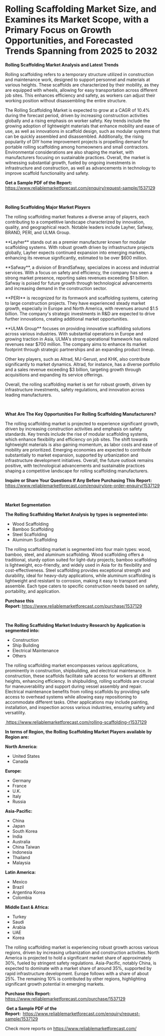 <p><h1>Rolling Scaffolding Market Size, and Examines its Market Scope, with a Primary Focus on Growth Opportunities, and Forecasted Trends Spanning from 2025 to 2032</h1></p><p><strong>Rolling Scaffolding Market Analysis and Latest Trends</strong></p>
<p><p>Rolling scaffolding refers to a temporary structure utilized in construction and maintenance work, designed to support personnel and materials at various heights. These scaffolds are characterized by their mobility, as they are equipped with wheels, allowing for easy transportation across different job sites. This enhances efficiency and safety, as workers can adjust their working position without disassembling the entire structure.</p><p>The Rolling Scaffolding Market is expected to grow at a CAGR of 10.4% during the forecast period, driven by increasing construction activities globally and a rising emphasis on worker safety. Key trends include the growing adoption of lightweight materials that enhance mobility and ease of use, as well as innovations in scaffold design, such as modular systems that can be quickly assembled and disassembled. Additionally, the rising popularity of DIY home improvement projects is propelling demand for portable rolling scaffolding among homeowners and small contractors. Environmental considerations are also shaping the market, with manufacturers focusing on sustainable practices. Overall, the market is witnessing substantial growth, fueled by ongoing investments in infrastructure and construction, as well as advancements in technology to improve scaffold functionality and safety.</p></p>
<p><strong>Get a Sample PDF of the Report:&nbsp;</strong> <a href="https://www.reliablemarketforecast.com/enquiry/request-sample/1537129?utm_campaign=2454&utm_medium=2&utm_source=Github&utm_content=ia&utm_term=17022025&utm_id=rolling-scaffolding">https://www.reliablemarketforecast.com/enquiry/request-sample/1537129</a></p>
<p>&nbsp;</p>
<p><strong>Rolling Scaffolding Major Market Players</strong></p>
<p><p>The rolling scaffolding market features a diverse array of players, each contributing to a competitive landscape characterized by innovation, quality, and geographical reach. Notable leaders include Layher, Safway, BRAND, PERI, and ULMA Group.</p><p>**Layher** stands out as a premier manufacturer known for modular scaffolding systems. With robust growth driven by infrastructure projects globally, Layher expects continued expansion into emerging markets, enhancing its revenue significantly, estimated to be over $600 million.</p><p>**Safway**, a division of BrandSafway, specializes in access and industrial services. With a focus on safety and efficiency, the company has seen a strong market presence, reporting sales revenues exceeding $1 billion. Safway is poised for future growth through technological advancements and increasing demand in the construction sector.</p><p>**PERI** is recognized for its formwork and scaffolding systems, catering to large construction projects. They have experienced steady market growth, especially in Europe and North America, with revenues around $1.5 billion. The company's strategic investments in R&D are expected to drive further innovations, creating additional market opportunities.</p><p>**ULMA Group** focuses on providing innovative scaffolding solutions across various industries. With substantial operations in Europe and growing traction in Asia, ULMA's strong operational framework has realized revenues near $700 million. The company aims to enhance its market footprint through strategic partnerships and an expanding product lineup.</p><p>Other key players, such as Altrad, MJ-Gerust, and KHK, also contribute significantly to market dynamics. Altrad, for instance, has a diverse portfolio and a sales revenue exceeding $3 billion, targeting growth through acquisitions and expanding its service offerings.</p><p>Overall, the rolling scaffolding market is set for robust growth, driven by infrastructure investments, safety regulations, and innovation across leading manufacturers.</p></p>
<p>&nbsp;</p>
<p><strong>What Are The Key Opportunities For Rolling Scaffolding Manufacturers?</strong></p>
<p><p>The rolling scaffolding market is projected to experience significant growth, driven by increasing construction activities and emphasis on safety standards. Key trends include the rise of modular scaffolding systems, which enhance flexibility and efficiency on job sites. The shift towards lightweight materials is also gaining momentum, as labor costs and ease of mobility are prioritized. Emerging economies are expected to contribute substantially to market expansion, supported by urbanization and infrastructure development initiatives. Overall, the future outlook remains positive, with technological advancements and sustainable practices shaping a competitive landscape for rolling scaffolding manufacturers.</p></p>
<p><strong>Inquire or Share Your Questions If Any Before Purchasing This Report:</strong> <a href="https://www.reliablemarketforecast.com/enquiry/pre-order-enquiry/1537129?utm_campaign=2454&utm_medium=2&utm_source=Github&utm_content=ia&utm_term=17022025&utm_id=rolling-scaffolding">https://www.reliablemarketforecast.com/enquiry/pre-order-enquiry/1537129</a></p>
<p>&nbsp;</p>
<p><strong>Market Segmentation</strong></p>
<p><strong>The Rolling Scaffolding Market Analysis by types is segmented into:</strong></p>
<p><ul><li>Wood Scaffolding</li><li>Bamboo Scaffolding</li><li>Steel Scaffolding</li><li>Aluminum Scaffolding</li></ul></p>
<p><p>The rolling scaffolding market is segmented into four main types: wood, bamboo, steel, and aluminum scaffolding. Wood scaffolding offers a traditional, sturdy option suited for light-duty projects; bamboo scaffolding is lightweight, eco-friendly, and widely used in Asia for its flexibility and cost-effectiveness. Steel scaffolding provides exceptional strength and durability, ideal for heavy-duty applications, while aluminum scaffolding is lightweight and resistant to corrosion, making it easy to transport and assemble. Each type caters to specific construction needs based on safety, portability, and application.</p></p>
<p><strong>Purchase this Report:&nbsp;</strong><a href="https://www.reliablemarketforecast.com/purchase/1537129?utm_campaign=2454&utm_medium=2&utm_source=Github&utm_content=ia&utm_term=17022025&utm_id=rolling-scaffolding">https://www.reliablemarketforecast.com/purchase/1537129</a></p>
<p>&nbsp;</p>
<p><strong>The Rolling Scaffolding Market Industry Research by Application is segmented into:</strong></p>
<p><ul><li>Construction</li><li>Ship Building</li><li>Electrical Maintenance</li><li>Others</li></ul></p>
<p><p>The rolling scaffolding market encompasses various applications, prominently in construction, shipbuilding, and electrical maintenance. In construction, these scaffolds facilitate safe access for workers at different heights, enhancing efficiency. In shipbuilding, rolling scaffolds are crucial for maneuverability and support during vessel assembly and repair. Electrical maintenance benefits from rolling scaffolds by providing safe access to overhead systems while allowing easy repositioning to accommodate different tasks. Other applications may include painting, installation, and inspection across various industries, ensuring safety and versatility.</p></p>
<p><a href="https://www.reliablemarketforecast.com/rolling-scaffolding-r1537129?utm_campaign=2454&utm_medium=2&utm_source=Github&utm_content=ia&utm_term=17022025&utm_id=rolling-scaffolding">&nbsp;https://www.reliablemarketforecast.com/rolling-scaffolding-r1537129</a></p>
<p><strong>In terms of Region, the Rolling Scaffolding Market Players available by Region are:</strong></p>
<p>
    <p> <strong> North America: </strong>
        <ul>
            <li>United States</li>
            <li>Canada</li>
        </ul>
        </p> 
    <p> <strong> Europe: </strong>
        <ul>
            <li>Germany</li>
            <li>France</li>
            <li>U.K.</li>
            <li>Italy</li>
            <li>Russia</li>
        </ul>
        </p> 
    <p> <strong> Asia-Pacific: </strong>
        <ul>
            <li>China</li>
            <li>Japan</li>
            <li>South Korea</li>
            <li>India</li>
            <li>Australia</li>
            <li>China Taiwan</li>
            <li>Indonesia</li>
            <li>Thailand</li>
            <li>Malaysia</li>
        </ul>
        </p> 
    <p> <strong> Latin America: </strong>
        <ul>
            <li>Mexico</li>
            <li>Brazil</li>
            <li>Argentina Korea</li>
            <li>Colombia</li>
        </ul>
        </p> 
    <p> <strong> Middle East & Africa: </strong>
        <ul>
            <li>Turkey</li>
            <li>Saudi</li>
            <li>Arabia</li>
            <li>UAE</li>
            <li>Korea</li>
        </ul>
    </p>
    </p>
<p><p>The rolling scaffolding market is experiencing robust growth across various regions, driven by increasing urbanization and construction activities. North America is projected to hold a significant market share of approximately 30%, fueled by stringent safety regulations. Asia-Pacific, notably China, is expected to dominate with a market share of around 35%, supported by rapid infrastructure development. Europe follows with a share of about 25%. The remaining 10% is contributed by other regions, highlighting significant growth potential in emerging markets.</p></p>
<p><strong>Purchase this Report: </strong><a href="https://www.reliablemarketforecast.com/purchase/1537129?utm_campaign=2454&utm_medium=2&utm_source=Github&utm_content=ia&utm_term=17022025&utm_id=rolling-scaffolding">https://www.reliablemarketforecast.com/purchase/1537129</a></p>
<p>&nbsp;<strong>Get a Sample PDF of the Report:&nbsp;&nbsp;</strong><a href="https://www.reliablemarketforecast.com/enquiry/request-sample/1537129?utm_campaign=2454&utm_medium=2&utm_source=Github&utm_content=ia&utm_term=17022025&utm_id=rolling-scaffolding">https://www.reliablemarketforecast.com/enquiry/request-sample/1537129</a></p>
<p><strong></strong></p>
<p>Check more reports on <a href="https://www.reliablemarketforecast.com/?utm_campaign=2454&utm_medium=2&utm_source=Github&utm_content=ia&utm_term=17022025&utm_id=rolling-scaffolding">https://www.reliablemarketforecast.com/</a></p>